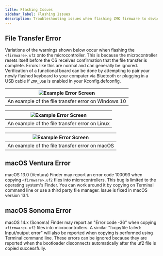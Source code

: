 ```yaml
---
title: Flashing Issues
sidebar_label: Flashing Issues
description: Troubleshooting issues when flashing ZMK firmware to devices.
---
```


## File Transfer Error

Variations of the warnings shown below occur when flashing the `<firmware>.uf2` onto the microcontroller. This is because the microcontroller resets itself before the OS receives confirmation that the file transfer is complete. Errors like this are normal and can generally be ignored. Verification of a functional board can be done by attempting to pair your newly flashed keyboard to your computer via Bluetooth or plugging in a USB cable if `ZMK_USB` is enabled in your Kconfig.defconfig.

| ![Example Error Screen](../../docs/assets/troubleshooting/filetransfer/windows.png) |
| :---------------------------------------------------------------------------------: |
|                 An example of the file transfer error on Windows 10                 |

| ![Example Error Screen](../../docs/assets/troubleshooting/filetransfer/linux.png) |
| :-------------------------------------------------------------------------------: |
|                  An example of the file transfer error on Linux                   |

| ![Example Error Screen](../../docs/assets/troubleshooting/filetransfer/mac.png) |
| :-----------------------------------------------------------------------------: |
|                 An example of the file transfer error on macOS                  |

## macOS Ventura Error

macOS 13.0 (Ventura) Finder may report an error code 100093 when copying `<firmware>.uf2` files into microcontrollers. This bug is limited to the operating system's Finder. You can work around it by copying on Terminal command line or use a third party file manager. Issue is fixed in macOS version 13.1.

## macOS Sonoma Error

macOS 14.x (Sonoma) Finder may report an "Error code -36" when copying `<firmware>.uf2` files into microcontrollers. A similar "fcopyfile failed: Input/output error" will also be reported when copying is performed using Terminal command line. These errors can be ignored because they are reported when the bootloader disconnects automatically after the uf2 file is copied successfully.
